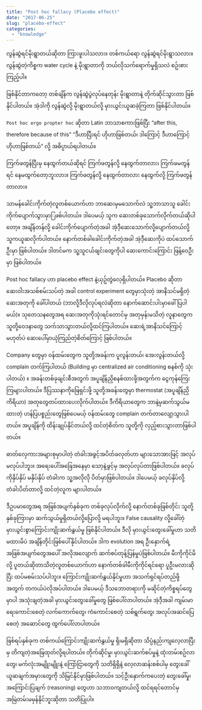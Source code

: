 ```yaml
---
title: "Post hoc fallacy (Placebo effect)"
date: "2017-06-25"
slug: "placebo-effect"
categories:
  - "knowledge"
---
```


လွန်ဆွဲရင်မိုးရွာတယ်ဆိုတာ ကြားဖူးပါသလား။ တစ်ကယ်ရော လွန်ဆွဲရင်မိုးရွာသလား။ လွန်ဆွဲတဲ့ကိစ္စက water cycle နဲ့ မိုးရွာတာကို ဘယ်လိုသက်ရောက်မှုရှိသလဲ စဥ်းစားကြည့်ပါ။

ဖြစ်နိုင်တာကတော့ တစ်ချိန်က လွန်ဆွဲပွဲလုပ်နေတုန်း မိုးရွာတာနဲ့ တိုက်ဆိုင်သွားတာ ဖြစ်နိုင်ပါတယ်။ အဲ့ဒါကို လွန်ဆွဲလို့ မိုးရွာတယ်လို့ မှားယွင်းယူဆခဲ့ကြတာ ဖြစ်နိုင်ပါတယ်။

`Post hoc ergo propter hoc` ဆိုတာ Latin ဘာသာစကားဖြစ်ပြီး “after this, therefore because of this” “ဒီဟာပြီးရင် ဟိုဟာဖြစ်တယ်၊ ဒါကြောင့် ဒီဟာကြောင့် ဟိုဟာဖြစ်တယ်” လို့ အဓိပ္ပာယ်ရပါတယ်။

ကြက်ဖတွန်ပြီးမှ နေထွက်တယ်ဆိုရင် ကြက်ဖတွန်လို့ နေထွက်တာလား၊ ကြက်ဖမတွန်ရင် နေမထွက်တော့ဘူးလား။ ကြက်ဖတွန်လို့ နေထွက်တာလား နေထွက်လို့ ကြက်ဖတွန်တာလား။

သာမန်ခေါင်းကိုက်တဲ့လူတစ်ယောက်ဟာ ဘာဆေးမှမသောက်လဲ သူ့ဘာသာသူ ခေါင်းကိုက်ပျောက်သွားမှာြဖစ်ပါတယ်။ ဒါပေမယ့် သူက ဆေးတစ်ခုသောက်လိုက်တယ်ဆိုပါတော့။ အချိန်တန်လို့ ခေါင်းကိုက်ပျောက်တဲ့အခါ အဲ့ဒီ့ဆေးသောက်လို့ပျောက်တယ်လို့ သူကယူဆလိုက်ပါတယ်။ နောက်တစ်ခါခေါင်းကိုက်တဲ့အခါ အဲ့ဒီ့ဆေးကိုပဲ ထပ်သောက်ဦးမှာ ဖြစ်ပါတယ်။ ဒါတင်မက သူ့သူငယ်ချင်းတွေကိုပါ ဆေးကောင်းကြောင်း ဖြန့်ဝေဦးမှာ ဖြစ်ပါတယ်။

Post hoc fallacy ဟာ placebo effect နဲ့ယှဥ်တွဲလေ့ရှိပါတယ်။ Placebo ဆိုတာ ဆေးဝါးအသစ်စမ်းသပ်တဲ့ အခါ control experiment တွေမှာသုံးတဲ့ အာနိသင်မရှိတဲ့ ဆေးအတုကို ခေါ်ပါတယ် (ဘာလို့ဒီလိုလုပ်ရလဲဆိုတာ နောက်ဆောင်းပါးမှာဖေါ်ပြပါမယ်)။ သုတေသနတွေအရ ဆေးအတုကိုသုံးရင်တောင်မှ အတုမှန်းမသိတဲ့ လူနာတွေက သူတို့ဝေဒနာတွေ သက်သာသွားတယ်လို့ထင်ကြပါတယ်။ ဆေးရဲ့အာနိသင်ကြောင့်မဟုတ်ပဲ ဆေးပေါ်မှာယုံကြည်တဲ့စိတ်ကြောင့် ဖြစ်ပါတယ်။

Company တွေမှာ ဝန်ထမ်းတွေက သူတို့အခန်းက ပူလွန်းတယ်၊ အေးလွန်းတယ်လို့ complain တက်ကြပါတယ် (Building မှာ centralized air conditioning စနစ်ကို သုံးပါတယ်) ။ အခန်းတစ်ခုချင်းစီအတွက် အပူချိန်ညှိစနစ်ထားဖို့အတွက်က ငွေကုန်ကြေးကြများပါတယ်။ ဒီပြဿနာကိုဖြေရှင်းဖို့ သူတို့အခန်းတွေမှာ thermostat (အပူချိန်ညှိကိရိယာ) အတုတွေတပ်ထားပေးလိုက်ပါတယ်။ ဒီကိရိယာတွေက ဘာနဲ့မှဆက်သွယ်မထားတဲ့ ဟန်ပြပစ္စည်းတွေဖြစ်ပေမယ့် ဝန်ထမ်းတွေ complain တက်တာလျော့သွားပါတယ်။ အပူချိန်ကို ထိန်းချုပ်နိုင်တယ်လို့ ထင်တဲ့စိတ်က သူတို့ကို လှည့်စားသွားတာဖြစ်ပါတယ်။

ဓာတ်လှေကားအများစုမှာပါတဲ့ တံခါးအဖွင့်အပိတ်ခလုတ်ဟာ များသောအားဖြင့် အလုပ်မလုပ်ပါဘူး။ အရေးပေါ်အခြေအနေမှာ သော့နဲ့ဖွင့်မှ အလုပ်လုပ်တာဖြစ်ပါတယ်။ ခလုပ်ကိုနှိပ်နှိပ် မနှိပ်နှိပ် တံခါးက သူ့အလိုလို ပိတ်မှာဖြစ်ပါတယ်။ ဒါပေမယ့် ခလုပ်နှိပ်လို့ တံခါးပိတ်တာလို့ ထင်တဲ့လူက များပါတယ်။

ဒီဥပမာတွေအရ အဖြစ်အပျက်နှစ်ခုက တစ်ခုလုပ်လိုက်လို့ နောက်တစ်ခုဖြစ်တိုင်း သူတို့နှစ်ခုကြားမှာ ဆက်သွယ်မှုရှိတယ်လို့ပြောလို့ မရပါဘူး။ False causality လို့ခေါ်တဲ့ မှားယွင်းစွာကြောင်းကျိုးဆက်နွှယ်မှု ဖြစ်နိုင်ပါတယ်။ ဒီလို မှားယွင်းတွေးခေါ်မှုဟာ သတိမထားမိပဲ အချိန်တိုင်းဖြစ်ပေါ်နိုင်ပါတယ်။ ဒါက evolution အရ ဦးနှောက်ရဲ့ အဖြစ်အပျက်တွေအပေါ် အလိုအလျောက် ဆက်စပ်တုန့်ပြန်မှုပဲဖြစ်ပါတယ်။ မီးကိုကိုင်မိလို့ ပူတယ်ဆိုတာသိတဲ့လူတစ်ယောက်ဟာ နောက်တစ်ခါမီးကိုကိုင်ရင်ရော ပူဦးမလားဆိုပြီး ထပ်မစမ်းသပ်ပါဘူး။ ကြောင်းကျိုးဆက်နွှယ်နိုင်မှုဟာ အသက်ရှင်ရပ်တည်ဖို့အတွက် တကယ်ပဲလိုအပ်ပါတယ်။ ဒါပေမယ့် ဒီသဘောတရားကို မဆိုင်တဲ့ကိစ္စရပ်တွေမှာပါ အသုံးချတဲ့အခါ မှားယွင်းတွေးခေါ်မှုတွေ ဖြစ်ပေါ်လာပါတယ်။ အဲ့ဒီ့အခါ ကျမ်းမာရေးကောင်းစေတဲ့ လက်ကောက်တွေ၊ ကံကောင်းစေတဲ့ သစ်ရွက်တွေ၊ အလုပ်အဆင်ပြေစေတဲ့ အဆောင်တွေ ထွက်ပေါ်လာပါတယ်။

ဖြစ်ရပ်နှစ်ခုက တစ်ကယ်ကြောင်းကျိုးဆက်နွှယ်မှု ရှိ၊မရှိဆိုတာ သိပ္ပံနည်းကျလေ့လာပြီးမှ တိကျတဲ့အဖြေထုတ်လို့ရပါတယ်။ တိုက်ဆိုင်မှု၊ မှားယွင်းဆက်စပ်မှုနဲ့ ထုံးတမ်းစဥ်လာတွေ၊ မက်လုံးအမျိူးမျိူးနဲ့ ကြော်ငြာတွေကို သတိရှိရှိနဲ့ လေ့လာဆန်းစစ်ပါမှ တွေးခေါ်ယူဆချက်အမှားတွေကို သိမြင်နိုင်မှာဖြစ်ပါတယ်။ သင့်ဦးနှောက်ကပေးတဲ့ တွေးခေါ်မှု၊ အကြောင်းပြချက် (reasoning) တွေဟာ သဘာဝကျတယ်လို့ ထင်ရရင်တောင်မှ အမြဲတမ်းမမှန်နိုင်ဘူးဆိုတာ သတိပြုပါ။
